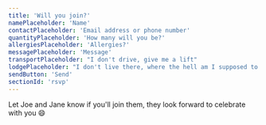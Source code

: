 ```yaml
---
title: 'Will you join?'
namePlaceholder: 'Name'
contactPlaceholder: 'Email address or phone number'
quantityPlaceholder: 'How many will you be?'
allergiesPlaceholder: 'Allergies?'
messagePlaceholder: 'Message'
transportPlaceholder: "I don't drive, give me a lift"
lodgePlaceholder: "I don't live there, where the hell am I supposed to stay?!"
sendButton: 'Send'
sectionId: 'rsvp'
---
```


Let Joe and Jane know if you'll join them, they look forward to celebrate with you :smile: